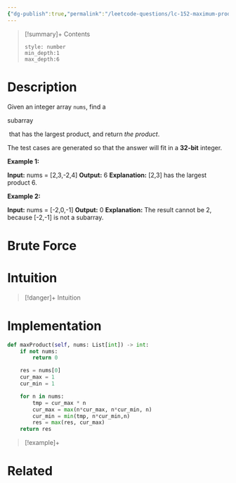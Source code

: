 ```yaml
---
{"dg-publish":true,"permalink":"/leetcode-questions/lc-152-maximum-product-subarray/","title":"LC 152. Maximum Product Subarray","tags":["lc-medium","dp"]}
---
```



>[!summary]+ Contents
>```toc
>style: number
>min_depth:1
>max_depth:6
>```

# Description
Given an integer array `nums`, find a 

subarray

 that has the largest product, and return _the product_.

The test cases are generated so that the answer will fit in a **32-bit** integer.

**Example 1:**

**Input:** nums = [2,3,-2,4]
**Output:** 6
**Explanation:** [2,3] has the largest product 6.

**Example 2:**

**Input:** nums = [-2,0,-1]
**Output:** 0
**Explanation:** The result cannot be 2, because [-2,-1] is not a subarray.
# Brute Force
# Intuition

>[!danger]+ Intuition

# Implementation
```python
def maxProduct(self, nums: List[int]) -> int:
	if not nums:
		return 0

	res = nums[0]
	cur_max = 1
	cur_min = 1

	for n in nums:
		tmp = cur_max * n 
		cur_max = max(n*cur_max, n*cur_min, n)
		cur_min = min(tmp, n*cur_min,n)
		res = max(res, cur_max)
	return res
```

>[!example]+ 


# Related
